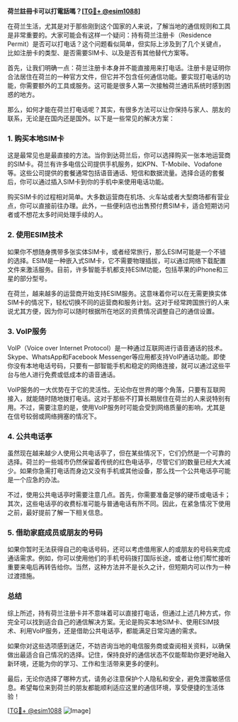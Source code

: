 **荷兰註冊卡可以打電話嗎？[[TG💪+ @esim1088](https://t.me/s/esim1088)]**

在荷兰生活，尤其是对于那些刚到这个国家的人来说，了解当地的通信规则和工具是非常重要的。大家可能会有这样一个疑问：持有荷兰注册卡（Residence Permit）是否可以打电话？这个问题看似简单，但实际上涉及到了几个关键点，比如注册卡的类型、是否需要SIM卡、以及是否有其他替代方案等。

首先，让我们明确一点：荷兰注册卡本身并不能直接用来打电话。注册卡是证明你合法居住在荷兰的一种官方文件，但它并不包含任何通信功能。要实现打电话的功能，你需要额外的工具或服务。这可能是很多人第一次接触荷兰通讯系统时感到困惑的地方。

那么，如何才能在荷兰打电话呢？其实，有很多方法可以让你保持与家人、朋友的联系，无论是在国内还是国外。以下是一些常见的解决方案：

### 1. 购买本地SIM卡

这是最常见也是最直接的方法。当你到达荷兰后，你可以选择购买一张本地运营商的SIM卡。荷兰有许多电信公司提供手机服务，如KPN、T-Mobile、Vodafone等。这些公司提供的套餐通常包括语音通话、短信和数据流量。选择合适的套餐后，你可以通过插入SIM卡到你的手机中来使用电话功能。

购买SIM卡的过程相对简单。大多数运营商在机场、火车站或者大型商场都有营业点，你可以直接前往办理。此外，一些便利店也出售预付费SIM卡，适合短期访问者或不想花太多时间处理手续的人。

### 2. 使用ESIM技术

如果你不想随身携带多张实体SIM卡，或者经常旅行，那么ESIM可能是一个不错的选择。ESIM是一种嵌入式SIM卡，它不需要物理插拔，可以通过网络下载配置文件来激活服务。目前，许多智能手机都支持ESIM功能，包括苹果的iPhone和三星的部分型号。

在荷兰，越来越多的运营商开始支持ESIM服务。这意味着你可以在无需更换实体SIM卡的情况下，轻松切换不同的运营商和服务计划。这对于经常跨国旅行的人来说尤其方便，因为你可以随时根据所在地区的资费情况调整自己的通信设置。

### 3. VoIP服务

VoIP（Voice over Internet Protocol）是一种通过互联网进行语音通话的技术。Skype、WhatsApp和Facebook Messenger等应用都支持VoIP通话功能。即使你没有本地电话号码，只要有一部智能手机和稳定的网络连接，就可以通过这些平台与他人进行免费或低成本的语音通话。

VoIP服务的一大优势在于它的灵活性。无论你在世界的哪个角落，只要有互联网接入，就能随时随地拨打电话。这对于那些不打算长期居住在荷兰的人来说特别有用。不过，需要注意的是，使用VoIP服务时可能会受到网络质量的影响，尤其是在信号较弱或网络拥塞的情况下。

### 4. 公共电话亭

虽然现在越来越少人使用公共电话亭了，但在某些情况下，它们仍然是一个可靠的选择。荷兰的一些城市仍然保留着传统的红色电话亭，尽管它们的数量已经大大减少。如果你急需打电话而身边又没有手机或其他设备，那么找一个公共电话亭可能是一个应急的办法。

不过，使用公共电话亭时需要注意几点。首先，你需要准备足够的硬币或电话卡；其次，这些电话亭的收费标准可能与普通电话有所不同。因此，在紧急情况下使用之前，最好提前了解一下相关信息。

### 5. 借助家庭成员或朋友的号码

如果你暂时无法获得自己的电话号码，还可以考虑借用家人的或朋友的号码来完成通话需求。例如，你可以使用他们的手机号码拨打国际长途，或者让他们帮忙接听重要来电后再转告给你。当然，这种方法并不是长久之计，但短期内可以作为一种过渡措施。

### 总结

综上所述，持有荷兰注册卡并不意味着可以直接打电话，但通过上述几种方式，你完全可以找到适合自己的通信解决方案。无论是购买本地SIM卡、使用ESIM技术、利用VoIP服务，还是借助公共电话亭，都能满足日常沟通的需求。

如果你对这些选项感到迷茫，不妨咨询当地的电信服务商或查阅相关资料，以确保做出最适合自己情况的选择。记住，保持良好的通信状态不仅能帮助你更好地融入新环境，还能为你的学习、工作和生活带来更多的便利。

最后，无论你选择了哪种方式，请务必注意保护个人隐私和安全，避免泄露敏感信息。希望每位来到荷兰的朋友都能顺利适应这里的通信环境，享受便捷的生活体验！

[[TG💪+ @esim1088](https://t.me/s/esim1088) ![Image](https://i.postimg.cc/4NQfJmqS/Snipaste-2025-05-13-00-14-12.png)]